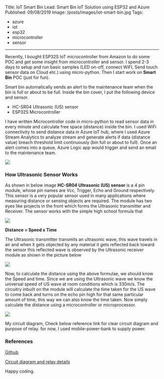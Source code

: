 Title: IoT Smart Bin
Lead: Smart Bin IoT Solution using ESP32 and Azure
Published: 09/08/2019
Image: /posts/images/iot-smart-bin.jpg
Tags:
  - azure
  - iot
  - esp32
  - microcontroller
  - sensor
---

Recently, I bought ESP32S IoT microcontroller from Amazon to do some POC and get some insight from microcontroller and sensor. I spend 2-3 days to setup and run basic samples (LED on-off, connect WiFI, Send touch sensor data on Cloud etc.) using micro-python. Then I start work on **Smart Bin** POC (just for fun).

Smart bin automatically sends an alert to the maintenance team when the bin is full or about to be full. Inside the bin cover, I put the following device and sensor.

- HC-SR04 Ultrasonic (US) sensor
- ESP32S Microcontroller

I have written Microcontroller code in micro-python to read sensor data in every minute and calculate free space (distance) inside the bin. I used WiFi connectivity to send distance data in Azure IoT hub, where I used Azure Stream Analytics to analyze stream and generate alerts if data (distance value) breach threshold limit continuously (bin full or about to full). Once an alert comes into a queue, Azure Logic app would trigger and send an email to the maintenance team.

<img src="/posts/images/iot-smart-bin-diagram.png" class="img-fluid centered-img">


### How Ultrasonic Sensor Works

As shown in below image **HC-SR04 Ultrasonic (US) sensor** is a 4 pin module, whose pin names are Vcc, Trigger, Echo and Ground respectively. This sensor is a very popular sensor used in many applications where measuring distance or sensing objects are required. The module has two eyes like projects in the front which forms the Ultrasonic transmitter and Receiver. The sensor works with the simple high school formula that

<img src="/posts/images/iot-smart-bin-sensor.png" class="img-fluid centered-img">

**Distance = Speed x Time**

The Ultrasonic transmitter transmits an ultrasonic wave, this wave travels in air and when it gets objected by any material it gets reflected back toward the sensor this reflected wave is observed by the Ultrasonic receiver module as shown in the picture below

<img src="/posts/images/iot-smart-bin-sensor2.png" class="img-fluid centered-img">

Now, to calculate the distance using the above formulae, we should know the Speed and time. Since we are using the Ultrasonic wave we know the universal speed of US wave at room conditions which is 330m/s. The circuitry inbuilt on the module will calculate the time taken for the US wave to come back and turns on the echo pin high for that same particular amount of time, this way we can also know the time taken. Now simply calculate the distance using a microcontroller or microprocessor.

<img src="/posts/images/iot-smart-bin-setup.jpg" class="img-fluid centered-img">

My circuit diagram, Check below reference link for clear circuit diagram and purpose of relay. for now, I used mobile-power-bank to supply power.



### References

[Github](https://github.com/PankajRawat333/SmartBin)

[Circuit diagram and relay details](https://www.bing.com/search?q=Circuit+diagram+and+relay+details+for+ecs32+and+ultrasonic+sensor&cvid=67d2ad7c489241f7aff06a881d23b23b&aqs=edge..69i57.10806j0j4&FORM=ANAB01&PC=U531)


Happy coding.